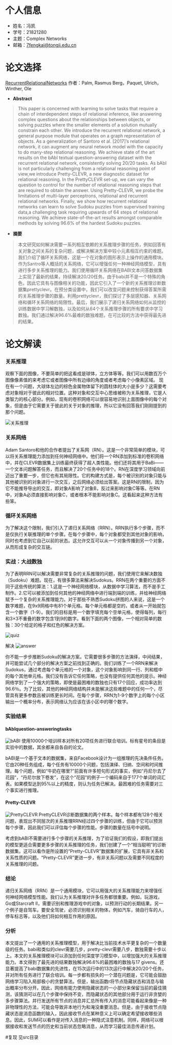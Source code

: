 # 个人信息
- 姓名：冯凯
- 学号：21821280
- 主题：Complex Networks
- 邮箱：7fengkai@tongji.edu.cn

# 论文选择

[RecurrentRelationalNetworks](https://arxiv.org/pdf/1711.08028.pdf)
作者：Palm, Rasmus Berg，Paquet, Ulrich，Winther, Ole 

* **Abstract**
>This paper is concerned with learning to solve tasks that require a chain of interdependent steps of relational inference, like answering complex questions about the relationships between objects, or solving puzzles where the smaller elements of a solution mutually constrain each other. We introduce the recurrent relational network, a general purpose module that operates on a graph representation of objects. As a generalization of Santoro et al. [2017]’s relational network, it can augment any neural network model with the capacity to do many-step relational reasoning. We achieve state of the art results on the bAbI textual question-answering dataset with the recurrent relational network, consistently solving 20/20 tasks. As bAbI is not particularly challenging from a relational reasoning point of view,we introduce Pretty-CLEVR, a new diagnostic dataset for relational reasoning. In the PrettyCLEVR set-up, we can vary the question to control for the number of relational reasoning steps that are required to obtain the answer. Using Pretty-CLEVR, we probe the limitations of multi-layer perceptrons, relational and recurrent relational networks. Finally, we show how recurrent relational networks can learn to solve Sudoku puzzles from supervised training data,a challenging task requiring upwards of 64 steps of relational reasoning. We achieve state-of-the-art results amongst comparable methods by solving 96.6% of the hardest Sudoku puzzles.


* **摘要**
>本文研究如何解决需要一系列相互依赖的关系推理步骤的任务，例如回答有关对象之间关系的复杂问题，或解决解决方案中较小元素相互约束的难题。我们介绍了循环关系网络，这是一个在对象的图形表示上操作的通用模块。作为Santro等人概括的关系网络，它可以增强任何一种神经网络模型，具有进行多步关系推理的能力。我们使用循环关系网络在BABI文本问答数据集上实现了最新的结果，持续解决20/20任务。由于babi并不是一个特殊的角色，因此它具有与图像相关的功能，因此它引入了一个新的关系推理诊断数据集prettyclevr。在预分类设置中，我们可以改变问题来控制获得答案所需的关系推理步骤的数量。利用prettyclevr，我们探讨了多层感知器、关系网络和循环关系网络的局限性。最后，我们展示了递归关系网络如何从监控的训练数据中学习解数独，以及如何从64个关系推理步骤的所有要求中学习数独。我们通过解决96.6%最难的数独难题，在可比较的方法中获得最先进的结果。 


# 论文解读

### 关系推理

观察下面的图像，不要简单的把这看成是球体，立方体等等。我们可以用数百万个图像像素值的来考虑它或者图像中所有边缘的角度或者考虑每个小像素区域。
现在有一个问题，大球体左边的棕色金属物体留下的圆柱体的大小是多少？这需要考虑对象相对于彼此的相对位置。这种对象和交互中心思维被称为关系推理，它是人类智力的核心部分。例如，现有的卷积网络可以很容易地识别上面图像中的每个对象，但是由于它需要关于彼此的关于对象的推理，所以它没有回答我们刚刚提到的那个问题。

![关系推理](img/RelationalReasoning.png)

### 关系网络 

Adam Santoro和他的合作者提出了关系网（RN）。这是一个非常简单的模块，可以将关系推理能力添加到任何神经网络中。他们将一个RN添加到标准的卷积网络中，并在CLEVR数据集上训练最终获得了超人类性能。他们还将其用于BaBi——一个文本问题解答任务，而且解决了20个任务中的18个。RN在深度学习领域向前迈出了重要一步，但它也有其局限性。它的构建方式是，每个被识别的对象只能与其他被识别的对象进行一次交互，之后网络必须给出答案。这是RN的限制，因为它不能推导导出的交互，即对象A影响了对象B，反过来影响对象C等等。在RN中，对象A必须直接影响对象C，或者根本不能影响对象C。这看起来这种方法有些笨。

### 循环关系网络 
为了解决这个限制，我们引入了递归关系网络（RRN）。RRN执行多个步骤，而不是仅执行关联推理的单个步骤。在每个步骤中，每个对象都受到其他对象的影响，同时也考虑到它自己以前的状态。这允许交互可以从一个对象传播到另一个对象，从而形成复杂的交互链。


### 实战：大战数独
为了表明RRN可以解决需要非常复杂的关系推理的问题，我们使用它来解决数独（Sudoku）难题。现在，有很多算法来解决Sudokus。RRN在两个重要的方面不同于这些传统的算法：1.这是一个神经网络模块，从数据中学习算法，而不是手工制作。2.它可以被添加到任何其他的神经网络中进行端到端的训练，并给神经网络赋予一个复杂的关系推理能力。对于那些不熟悉Sudoku拼图的人来说，这是一个数字难题，在9x9网格中有81个单元格。每个单元格都是空的，或者从一开始就包含一个数字（1-9）。我们的目标是用一个数字填充每个空单元格，使得每列，每行和3×3不重叠的数字包含1到9的数字。看到下面的两个图像，一个相对简单的数独：30个给定的格子和红色的解决方案。

![quiz](img/quiz.png)

解决
![answer](img/answer.png)

你不能一步步推断Sudoku的解决方案。它需要很多步骤的方法演绎，中间结果，并可能尝试几个部分的解决方案之前找到正确的。我们训练了一个RRN来解决Sudokus，通过考虑每个单元格的一个对象，这个对象影响到同一行、列和框中的每个其他单元格。我们没有告诉它任何策略，也没有提供任何其他的提示。神经网络学到了一个强大的策略，即使是最困难的数独也只有17个回应，成功率达到96.6％。为了比较，其他的神经网络结构并未能解决这些难题中的任何一个，尽管具有更多参数且被训练更长时间。在每个步骤，RRN为1-9个数字上的每个小区输出一个概率分布，表示网络认为应该在该小区中的哪个数字。

### 实验结果
#### bAbIquestion-answeringtasks
![bABI](img/bABI.png)
使用10000个培训样本对所有20项任务进行联合培训。标有星号的条目是实验中的数据，其余都来自各自的论文。 

bABI是一个基于文本的数据集，来自Facebook设计为一组推理的先决条件任务。它由20种任务组成，每个任务有10000个问题，包括演绎、归纳、空间和时间推理。每个问题，例如“牛奶在哪里?”前面有许多短句形式的事实，例如“丹尼尔去了花园”，“丹尼尔放下卷发”，在这个“花园”的例子一个编码来自于177个单词的词汇表。如果模型达到95%以上的精度，则认为任务已解决。最困难的任务需要对三个事实进行推理。

#### Pretty-CLEVR
![PrettyCLEVR](img/PrettyCLEVR.png)
PrettyCLEVR诊断数据集的两个样本。每个样本都有128个相关问题，表现出不同层次的关系推理RRN经过四个步骤的训练，但由于它可以预测每个步骤，因此我们可以评估每个步骤的性能。步骤的数量在括号中说明。 

考虑到bABI不需要进行多个步骤的关系推理，为了验证我们的假设，即我们提出的模型更适合需要更多步骤的关系推理的任务，我们创建了一个“相当聪明”的诊断数据集。这可以看作是所设置的“Pretty-CLEVR”数据集的扩展，它具有非关系和关系性质的问题。“Pretty-CLEVR”更进一步，有非关系问题以及需要不同程度的关系推理的问题。 


### 结论
递归关系网络（RRN）是一个通用模块，它可以用强大的关系推理能力来增强任何神经网络模型性能。我们认为关系推理对许多任务都很重要。例如，玩游戏，Go或Starcraft II，需要识别和推理游戏中的对象，以预测行动的长期结果。另一个例子是自驾车。要安全驾驶，必须识别相关的物体，例如汽车，骑自行车的人，停车标志等，以及他们将如何相互作用的原因。

### 分析
本文提出了一个通用的关系推理模型，用于解决比当前技术水平更复杂的一个数量级的任务。babi和类似的clevr需要几步，pretty-clevr需要八步，数独需要十步以上。本文的关系推理模块可以添加到任何深度学习模型中，以增加强大的关系推理能力。本文得到了最先进的结果数独解决96.6%的最困难的数独与17 givens。还显著提高了babi数据集的先进性，在15次运行中的13次运行中解决20/20个任务，并对所有任务进行了联合培训。每一步都有损失的一个潜在问题是，它可能会鼓励网络学习陷入局部极小的贪婪算法。但是，输出函数r将节点隐藏状态和消息与输出概率分布分开。因此，网络有能力使用隐藏状态的一小部分来保留当前的最佳猜测，该猜测可以在几个步骤中保持不变，而隐藏状态的其他部分用于运行非贪婪的多步骤算法。并行发送所有节点的消息并汇总所有传入的消息可能看起来像是一种非物理性的方法，可能会导致非本地行为和淹没重要消息。但是，由于接收节点隐藏状态是消息函数的输入，因此接收节点在某种意义上可以确定希望接收哪些消息。因此，SUM可以看作是对传入消息的一种隐式注意机制。同样，网络可以根据接收和发送节点的历史和当前状态忽略消息，从而学习最佳消息传递计划。 


#复现
见src目录





